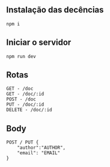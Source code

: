 ## Instalação das decências

    npm i

## Iniciar o servidor

    npm run dev

## Rotas

    GET - /doc
    GET - /doc/:id
    POST - /doc
    PUT - /doc/:id
    DELETE - /doc/:id

## Body

    POST / PUT {
        "author":"AUTHOR",
        "email": "EMAIL"
    }
